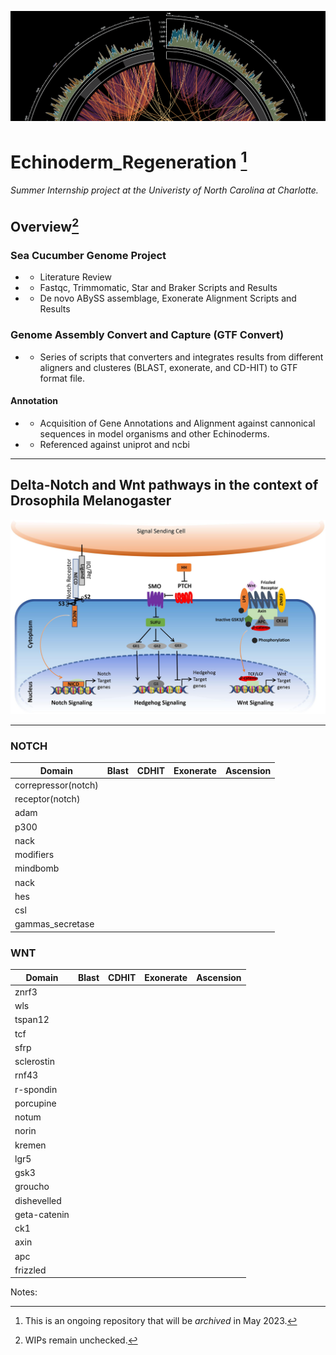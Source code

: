 
![alt text](Files/img.png "Circular Diagram")
# Echinoderm_Regeneration [^1]
 ###### Summer Internship project at the Univeristy of North Carolina at Charlotte.
 
## Overview[^2]

### Sea Cucumber Genome Project
- - Literature Review
- - Fastqc, Trimmomatic, Star and Braker Scripts and Results
- - De novo ABySS assemblage, Exonerate Alignment Scripts and Results
### Genome Assembly Convert and Capture (GTF Convert)
- - Series of scripts that converters and integrates results from different aligners and clusteres (BLAST, exonerate, and CD-HIT) to GTF format file.
#### Annotation
- - Acquisition of Gene Annotations and Alignment against cannonical sequences in model organisms and other Echinoderms.
- - Referenced against uniprot and ncbi


____

## Delta-Notch and Wnt pathways in the context of Drosophila Melanogaster

![alt text](Files/diagram.jpg "Circular Diagram")


_____
### NOTCH
|Domain|Blast|CDHIT|Exonerate|Ascension|
|---|---|---|---|---|
|correpressor(notch)   |   |   |   |   |
|receptor(notch)|   |   |   |   |
|adam|   |   |   |   |
|p300|   |   |   |   |
|nack|   |   |   |   |
|modifiers|   |   |   |   |
|mindbomb|   |   |   |   |
|nack|   |   |   |   |
|hes|   |   |   |   |
|csl|   |   |   |   |
|gammas_secretase|   |   |   |   |

### WNT
|Domain|Blast|CDHIT|Exonerate|Ascension|
|---|---|---|---|---|
|znrf3 |   |   |   |   |
|wls|   |   |   |   |
|tspan12|   |   |   |   |
|tcf|   |   |   |   |
|sfrp|   |   |   |   |
|sclerostin|   |   |   |   |
|rnf43|   |   |   |   |
|r-spondin|   |   |   |   |
|porcupine|   |   |   |   |
|notum|   |   |   |   |
|norin|   |   |   |   |
|kremen|   |   |   |   |
|lgr5|   |   |   |   |
|gsk3|   |   |   |   |
|groucho|   |   |   |   |
|dishevelled|   |   |   |   |
|geta-catenin|   |   |   |   |
|ck1|   |   |   |   |
|axin|   |   |   |   |
|apc|   |   |   |   |
|frizzled|   |   |   |   |


Notes:
[^1]: This is an ongoing repository that will be *archived* in May 2023.
[^2]: WIPs remain unchecked.
